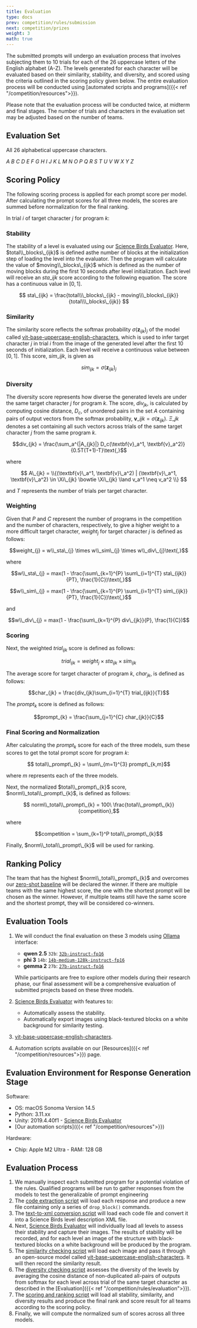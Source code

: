 ```yaml
---
title: Evaluation
type: docs
prev: competition/rules/submission
next: competition/prizes
weight: 3
math: true
---
```


The submitted prompts will undergo an evaluation process that involves subjecting them to 10 trials for each of the 26 uppercase letters of the English alphabet (A-Z). The levels generated for each character will be evaluated based on their similarity, stability, and diversity, and scored using the criteria outlined in the scoring policy given below. The entire evaluation process will be conducted using [automated scripts and programs]({{< ref "/competition/resources">}}).

Please note that the evaluation process will be conducted twice, at midterm and final stages. The number of trials and characters in the evaluation set may be adjusted based on the number of teams.

## Evaluation Set

All 26 alphabetical uppercase characters.

<!-- A B C D E F G H I J K L M N O P Q R S T U V W X Y Z -->

$A \ B \ C \ D \ E \ F \ G \ H \ I \ J \ K \ L \ M \ N \ O \ P \ Q \ R \ S \ T \ U \ V \ W \ X \ Y \ Z$

## Scoring Policy

The following scoring process is applied for each prompt score per model. After calculating the prompt scores for all three models, the scores are summed before normalization for the final ranking.

In trial $i$ of target character $j$ for program $k$:

### Stability

The stability of a level is evaluated
using our [Science Birds Evaluator](https://github.com/chatgpt4pcg/modified-science-birds). Here, $total\\_blocks\_{ijk}$ is defined asthe number of blocks at the initialization step of loading the level into the evaluator. Then the program will calculate the value of $moving\\_blocks\_{ijk}$ which is defined as the number of moving blocks during the first 10 seconds after level initialization. Each level will receive an $sta\_{ijk}$ score according to the following equation. The score has a continuous value in $[0, 1]$.

$$ sta\_{ijk} = \frac{total\\\_blocks\_{ijk} - moving\\\_blocks\_{ijk}}{total\\\_blocks\_{ijk}} $$

### Similarity

The similarity score reflects the softmax probability $\sigma (\textbf{z}_{ijk})_j$ of the model called [vit-base-uppercase-english-characters](https://huggingface.co/pittawat/vit-base-uppercase-english-characters), which is used to infer target character $j$ in trial $i$ from the image of the generated level after the first 10 seconds of initialization. Each level will receive a continuous value between $[0, 1]$. This score, $sim\_{ijk}$, is given as

$$sim_{ijk} = \sigma (\textbf{z}_{ijk})_j$$

### Diversity

The diversity score represents how diverse the generated levels are under the same target character $j$ for program $k$. The score, $div_{jk}$, is calculated by computing cosine distance, $D_c$, of unordered pairs in the set $A$ containing pairs of output vectors from the softmax probability, $\textbf{v}\_{ijk} = \sigma(\textbf{z}_{ijk})$.
$\Xi\_{jk}$ denotes a set containing all such vectors across trials of the same target character $j$ from the same program $k$.

$$div_{jk} = \frac{\sum_a^{|A_{jk}|} D_c(\textbf{v}_a^1, \textbf{v}_a^2)}{0.5T(T+1)-T}\text{,}$$

where

$$ A\_{jk} = \\{(\textbf{v}\_a^1, \textbf{v}\_a^2) | (\textbf{v}\_a^1, \textbf{v}\_a^2) \in \Xi\_{jk} \bowtie \Xi\_{jk} \land v_a^1 \neq v_a^2 \\} $$

and $T$ represents the number of trials per target character.

### Weighting

Given that $P$ and $C$ represent the number of programs in the competition and the number of
characters, respectively, to give a higher weight to a more
difficult target character, $weight_{j}$ for
target character $j$ is defined as follows:

$$weight_{j} = w\\_sta\_{j} \times w\\_sim\_{j} \times w\\_div\_{j}\text{,}$$

where

$$w\\_sta\_{j} = max(1 - \frac{\sum\_{k=1}^{P} \sum\_{i=1}^{T} sta\_{ijk}}{PT}, \frac{1}{C})\text{,}$$

$$w\\_sim\_{j} = max(1 - \frac{\sum\_{k=1}^{P} \sum\_{i=1}^{T} sim\_{ijk}}{PT}, \frac{1}{C})\text{,}$$

and

$$w\\_div\_{j} = max(1 - \frac{\sum\_{k=1}^{P} div\_{jk}}{P}, \frac{1}{C})$$

### Scoring

Next, the weighted $trial_{ijk}$ score is defined as follows:

$$trial_{ijk} = weight_{j} \times sta_{ijk} \times sim_{ijk}$$

The average score for target character <InlineMath math='j' /> of
program $k$, $char_{jk}$, is defined as follows:

$$char_{jk} = \frac{div_{jk}\sum_{i=1}^{T} trial_{ijk}}{T}$$

The $prompt_{k}$ score is defined as follows:

$$prompt_{k} = \frac{\sum_{j=1}^{C} char_{jk}}{C}$$

### Final Scoring and Normalization

After calculating the $prompt_{k}$ score for each of the three models, sum these scores to get the total prompt score for program $k$:

$$ total\\_prompt\_{k} = \sum\_{m=1}^{3} prompt\_{k,m}$$

where $m$ represents each of the three models.

Next, the normalized $total\\_prompt\_{k}$ score, $norm\\_total\\_prompt\_{k}$, is defined as follows:

$$$$

$$ norm\\_total\\_prompt\_{k} = 100\ \frac{total\\_prompt\_{k}}{competition},$$ 

where

$$competition = \sum_{k=1}^P total\\_prompt\_{k}$$

Finally, $norm\\_total\\_prompt\_{k}$ will be used for ranking.

<!-- Next, the normalized $prompt_{k}$ score, $norm\\_prompt\_{k}$, is defined as follows:

$$norm\\_prompt\_{k} = 100\ \frac{prompt\_{k}}{competition}\text{,}$$

where

$$competition = \sum_{k=1}^{P} prompt_{k}$$

Finally, $norm\\_prompt\_{k}$ will be used for ranking. -->

## Ranking Policy

The team that has the highest $norm\\_total\\_prompt\_{k}$ and overcomes our [zero-shot baseline](https://github.com/chatgpt4pcg/llms4pcg-pe-examples/tree/main/zero_shot) will be declared the winner. If there are multiple teams with the same highest score, the one with the shortest prompt will be chosen as the winner. However, if multiple teams still have the same score and the shortest prompt, they will be considered co-winners.

## Evaluation Tools

1. We will conduct the final evaluation on these 3 models using [Ollama](https://ollama.com/) interface:

   - **qwen 2.5** `32b`: [`32b-instruct-fp16`](https://ollama.com/library/qwen2.5:32b-instruct-fp16)
   - **phi 3** `14b`: [`14b-medium-128k-instruct-fp16`](https://ollama.com/library/phi3:14b-medium-128k-instruct-fp16)
   - **gemma 2** `27b`: [`27b-instruct-fp16`](https://ollama.com/library/gemma2:27b-instruct-fp16)

   While participants are free to explore other models during their research phase, our final assessment will be a comprehensive evaluation of submitted projects based on these three models.

2. [Science Birds Evaluator](https://github.com/chatgpt4pcg/modified-science-birds) with features to:

   - Automatically assess the stability.
   - Automatically export images using black-textured blocks on a white background for similarity testing.

3. [vit-base-uppercase-english-characters](https://huggingface.co/pittawat/vit-base-uppercase-english-characters).

4. Automation scripts available on our [Resources]({{< ref "/competition/resources">}}) page.

## Evaluation Environment for Response Generation Stage

Software:

- OS: macOS Sonoma Version 14.5
- Python: 3.11.xx
- Unity: 2019.4.40f1 - [Science Birds Evaluator](https://github.com/chatgpt4pcg/modified-science-birds)
- [Our automation scripts]({{< ref "/competition/resources">}})

Hardware:

- Chip: Apple M2 Ultra - RAM: 128 GB

## Evaluation Process

1. We manually inspect each submitted program for a potential violation of the rules. Qualified programs will be run to gather responses from the models to test the generalizable of prompt engineering
2. The [code extraction script](https://github.com/chatgpt4pcg/code-extraction-script) will load each response and produce a new file containing only a series of `drop_block()` commands.
3. The [text-to-xml conversion script](https://github.com/chatgpt4pcg/text-to-xml-converter-script) will load each code file and convert it into a Science Birds level description XML file.
4. Next, [Science Birds Evaluator](https://github.com/chatgpt4pcg/modified-science-birds) will individually load all levels to assess their stability and capture their images. The results of stability will be recorded, and for each level an image of the structure with black-textured blocks on a white background will be produced by the program.
5. The [similarity checking script](https://github.com/chatgpt4pcg/similarity-checking-script) will load each image and pass it through an open-source model called [vit-base-uppercase-english-characters](https://huggingface.co/pittawat/vit-base-uppercase-english-characters). It will then record the similarity result.
6. The [diversity checking script](https://github.com/chatgpt4pcg/diversity-checking-script) assesses the diversity of the levels by averaging the cosine distance of non-duplicated all-pairs of outputs from softmax for each level across trial of the same target character as described in the [Evaluation]({{< ref "/competition/rules/evaluation">}}).
7. The [scoring and ranking script](https://github.com/chatgpt4pcg/scoring-and-ranking-script) will load all stability, similarity, and diversity results and produce the final rank and score result for all teams according to the scoring policy.
8. Finally, we will compute the normalized sum of scores across all three models.
